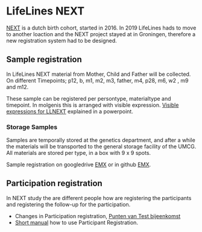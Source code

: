 # LifeLines NEXT

[NEXT](https://www.lifelines.nl/deelnemers/onderzoek/next) is a dutch birth cohort, started in 2016. In 2019 LifeLines hads to move to another loaction and the NEXT project stayed at in Groningen, therefore a new registration system had to be designed.

## Sample registration

In LifeLines NEXT material from Mother, Child and Father will be collected. On different Timepoints; p12, b, m1, m2, m3, father, m4, p28, m6, w2 , m9 and m12.

These sample can be registered per persontype, materialtype and timepoint. In molgenis this is arranged with visible expression.
[Visible expressions for LLNEXT](https://drive.google.com/open?id=1NRb5RxYvfBbXFWnYH55OXPpXwkAjegTH) explained in a powerpoint.

### Storage Samples

Samples are temporally stored at the genetics department, and after a while the materials will be transported to the general storage facility of the UMCG. All materials are stored per type, in a box with 9 x 9 spots. 

Sample registration on googledrive [EMX](https://drive.google.com/open?id=11G2R1WIQAKcHkJEmqPWYN0XtGbPjAOYJ) or in github [EMX](/LifeLinesNEXT/sample_storage.xlsx).

## Participation registration
In NEXT study the are different people how are registering the participants and registering the follow-up for the participation.

*  Changes in Participation registration, [Punten van Test bijeenkomst](//LifeLinesNEXT/Changes_participation.md) 
* [Short manual](https://github.com/molgenis/molgenis-projects/blob/master/LifeLinesNEXT/Korte%20handleiding_zonderww.pdf) how to use Participant Registration. 
